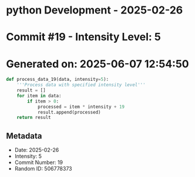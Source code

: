 ﻿# python Development - 2025-02-26
# Commit #19 - Intensity Level: 5
# Generated on: 2025-06-07 12:54:50
```python
def process_data_19(data, intensity=5):
    '''Process data with specified intensity level'''
    result = []
    for item in data:
        if item > 0:
            processed = item * intensity + 19
            result.append(processed)
    return result
```
## Metadata
- Date: 2025-02-26
- Intensity: 5
- Commit Number: 19
- Random ID: 506778373
